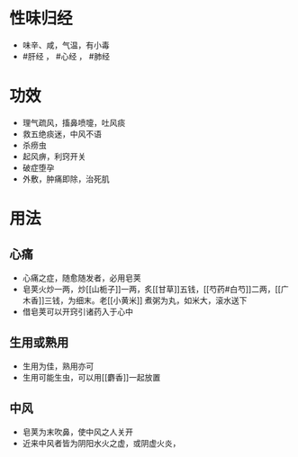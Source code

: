 # 性味归经
- 味辛、咸，气温，有小毒
-  #肝经 ， #心经 ， #肺经 
# 功效
- 理气疏风，搐鼻喷嚏，吐风痰
- 救五绝痰迷，中风不语
- 杀痨虫
- 起风痹，利窍开关
- 破症堕孕
- 外敷，肿痛即除，治死肌
# 用法
## 心痛
- 心痛之症，随愈随发者，必用皂荚
- 皂荚火炒一两，炒[[山栀子]]一两，炙[[甘草]]五钱，[[芍药#白芍]]二两，[[广木香]]三钱，为细末。老[[小黄米]] 煮粥为丸，如米大，滚水送下
- 借皂荚可以开窍引诸药入于心中
## 生用或熟用
- 生用为佳，熟用亦可
- 生用可能生虫，可以用[[麝香]]一起放置
## 中风
- 皂荚为末吹鼻，使中风之人关开
- 近来中风者皆为阴阳水火之虚，或阴虚火炎， 